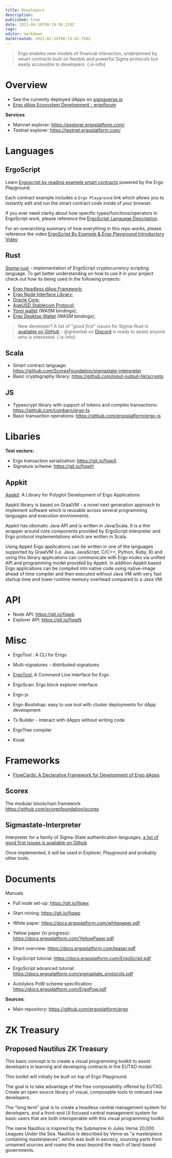 ```yaml
---
title: Developers
description: 
published: true
date: 2021-04-10T00:19:30.219Z
tags: 
editor: markdown
dateCreated: 2021-02-24T08:19:45.758Z
---
```


> Ergo enables new models of financial interaction, underpinned by smart contracts built on flexible and powerful Sigma protocols but easily accessible to developers.
{.is-info}




# Overview


- See the currently deployed dApps on [sigmaverse.io](https://sigmaverse.io/)
- [Ergo dApp Ecosystem Development - ergoforum](https://www.ergoforum.org/t/what-apps-can-you-do-on-ergo/819)




**Services**
- Mainnet explorer: https://explorer.ergoplatform.com/
- Testnet explorer: https://testnet.ergoplatform.com/
# Languages

## ErgoScript
Learn [Ergoscript by reading example smart contracts](https://github.com/ergoplatform/ergoscript-by-example) powered by the Ergo Playground.

Each contract example includes a `Ergo Playground` link which allows you to instantly edit and run the smart contract code inside of your browser.

If you ever need clarity about how specific types/functions/operators in ErgoScript work, please reference the [ErgoScript Language Description](https://github.com/ScorexFoundation/sigmastate-interpreter/blob/develop/docs/LangSpec.md).

For an overarching summary of how everything in this repo works, please reference the video [ErgoScript By Example & Ergo Playground Introductory Video](https://www.youtube.com/watch?v=8l2v1asHgyA)

## Rust

[Sigma-rust](https://github.com/ergoplatform/sigma-rust) - implementation of ErgoScript cryptocurrency scripting language. To get better understanding on how to use it in your project check out how its being used in the following projects:

- [Ergo Headless dApp Framework](https://github.com/Emurgo/ergo-headless-dapp-framework);
- [Ergo Node Interface Library](https://github.com/Emurgo/ergo-node-interface);
- [Oracle Core](https://github.com/ergoplatform/oracle-core);
- [AgeUSD Stablecoin Protocol](https://github.com/Emurgo/age-usd);
- [Yoroi wallet](https://github.com/Emurgo/yoroi-frontend) (WASM bindings);
- [Ergo Desktop Wallet](https://github.com/ErgoWallet/ergowallet-desktop) (WASM bindings);

> New developer? A list of "*good first*" issues for Sigma-Rust is [available on GitHub](https://github.com/ergoplatform/sigma-rust/issues?q=is%3Aissue+is%3Aopen+label%3A%22good+first+issue%22 ) - @greenhat on [Discord](https://discord.gg/Q86PNMwRsu) is ready to assist anyone who is interested.
{.is-info}

## Scala

- Smart contract language: https://github.com/ScorexFoundation/sigmastate-interpreter
- Basic cryptography library: https://github.com/input-output-hk/scrypto

## JS

- Typescrypt library with support of tokens and complex transactions: https://github.com/coinbarn/ergo-ts
- Basic transaction operations: https://github.com/ergoplatform/ergo-js

# Libaries

**Test vectors:**
- Ergo transaction serialization: https://git.io/fjqwX
- Signature scheme: https://git.io/fjqwH


## Appkit

[Appkit](https://github.com/ergoplatform/ergo-appkit): A Library for Polyglot Development of Ergo Applications

Appkit library is based on GraalVM - a novel next generation approach to implement software which is reusable across several programming languages and execution environments.

Appkit has idiomatic Java API and is written in Java/Scala. It is a thin wrapper around core components provided by ErgoScript interpreter and Ergo protocol implementations which are written in Scala.

Using Appkit Ergo applications can be written in one of the languages supported by GraalVM (i.e. Java, JavaScript, C/C++, Python, Ruby, R) and using this library applications can communicate with Ergo nodes via unified API and programming model provided by Appkit. In addition Appkit based Ergo applications can be compiled into native code using native-image ahead of time compiler and then executed without Java VM with very fast startup time and lower runtime memory overhead compared to a Java VM.

# API

- Node API: https://git.io/fjqwb
- Explorer API: https://git.io/fjqwN




# Misc

- ErgoTool : A CLI for Errgo

- Multi-signatures - distributed-signatures
- [ErgoTool:](https://github.com/Emurgo/ergo-node-interface) A Command Line Interface for Ergo
- ErgoScan: Ergo block explorer interface
- Ergo-js
- Ergo-Bootstrap: easy to use tool with cluster deployments for dApp development
- Tx Builder - Interact with dApps without writing code
- ErgoTree compiler 
- Kiosk

# Frameworks
- [FlowCards: A Declarative Framework for Development of Ergo dApps](https://ergoplatform.org/en/blog/2020_04_29_flow_cards/)
## Scorex 
 The modular blockchain framework
https://github.com/scorexfoundation/scorex


## Sigmastate-Interpreter

Interpreter for a family of Sigma-State authentication languages, [a list of good first issues is available on Github](https://github.com/ScorexFoundation/sigmastate-interpreter/issues?q=is%3Aopen+is%3Aissue+label%3A%22good+first+issue%22)

Once implemented, it will be used in Explorer, Playground and probably other tools.

# Documents

Manuals

- Full node set-up: https://git.io/fjqwx
- Start mining: https://git.io/fjqwp

- White paper: https://docs.ergoplatform.com/whitepaper.pdf
- Yellow paper (in progress): https://docs.ergoplatform.com/YellowPaper.pdf
- Short overview: https://docs.ergoplatform.com/teaser.pdf
- ErgoScript tutorial: https://docs.ergoplatform.com/ErgoScript.pdf
- ErgoScript advanced tutorial: https://docs.ergoplatform.com/sigmastate_protocols.pdf
- Autolykos PoW scheme specification: https://docs.ergoplatform.com/ErgoPow.pdf

**Sources**:
- Main repository: https://github.com/ergoplatform/ergo

# ZK Treasury

## Proposed Nautilus ZK Treasury

This basic concept is to create a visual programming toolkit to assist developers in learning and developing contracts in the EUTXO model. 

This toolkit will initially be built on top of Ergo Playground.  

The goal is to take advantage of the free composability offered by EUTXO. Create an open source library of visual, composable tools to onboard new developers. 

The “long term” goal is to create a headless central management system for developers, and a front-end UI focused central management system for basic users that are both interoperable with this visual programming toolkit. 

The name Nautilus is inspired by the Submarine in Jules Verne 20,000 Leagues Under the Sea. Nautilus is described by Verne as "a masterpiece containing masterpieces", which was built in secrecy, sourcing parts from unnamed sources and roams the seas beyond the reach of land-based governments.




